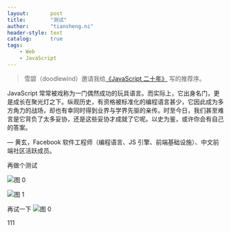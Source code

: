 ```yaml
---
layout:       post
title:        "测试"
author:       "tiansheng.ni"
header-style: text
catalog:      true
tags:
    - Web
    - JavaScript
---
```


> 雪碧（doodlewind）邀请我给[《JavaScript 二十年》](https://zhuanlan.zhihu.com/p/373065151) 写的推荐序。


JavaScript 常常被戏称为一门偶然成功的玩具语言。而实际上，它出身名门，更是成长在聚光灯之下。纵观历史，有资格被标准化的编程语言甚少，它因此成为多方角力的战场，却也有幸同时得到业界与学界先驱的亲传。时至今日，我们甚至难言是它背负了太多妥协，还是这些妥协才成就了它呢。以史为鉴，或许你会有自己的答案。

— 黄玄，Facebook 软件工程师（编程语言、JS 引擎、前端基础设施）、中文前端社区活跃成员。

再做个测试

![图 0](https://cdn.jsdelivr.net/gh/skycity11/picture@master/pic/3ded63f03f3adb7e459cb1b7fdf963a6aa4d05c980b4aadeeb2639203f48d0b8.png)  

![图 1](https://cdn.jsdelivr.net/gh/skycity11/picture@master/pic/f7c101cdc2e469c5bcf4c4c2a62ead81cb9ead9a7aa6ab08eb8faa02154823b8.png)  

再试一下
![图 0](https://cdn.jsdelivr.net/gh/skycity11/picture@master/pic/26c486c164e85fb7010541a0e8d2de4c307c095a46d4f403ee545c7427984aa8.png)  

111